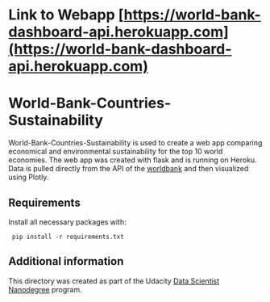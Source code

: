 # Link to Webapp [https://world-bank-dashboard-api.herokuapp.com](https://world-bank-dashboard-api.herokuapp.com)

# World-Bank-Countries-Sustainability
World-Bank-Countries-Sustainability is used to create a web app comparing economical and environmental sustainability for the top 10 world economies.
The web app was created with flask and is running on Heroku.
Data is pulled directly from the API of the [worldbank](https://data.worldbank.org/) and then visualized using Plotly.

## Requirements
 Install all necessary packages with:
```
 pip install -r requirements.txt
```

## Additional information
This directory was created as part of the Udacity [Data Scientist Nanodegree](https://www.udacity.com/course/data-scientist-nanodegree--nd025) program.
